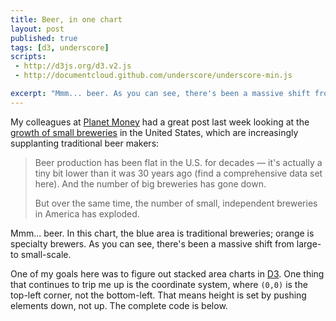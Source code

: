 ```yaml
---
title: Beer, in one chart
layout: post
published: true
tags: [d3, underscore]
scripts:
 - http://d3js.org/d3.v2.js
 - http://documentcloud.github.com/underscore/underscore-min.js

excerpt: "Mmm... beer. As you can see, there's been a massive shift from large- to small-scale."
---
```

<style type="text/css">
svg path {
    stroke-width: 1;
    fill-opacity: .5;
}
</style>

My colleagues at [Planet Money](http://www.npr.org/blogs/money/) had a great post last week looking at the [growth of small breweries](http://www.npr.org/blogs/money/2012/05/17/152845779/more-breweries-less-beer) in the United States, which are increasingly supplanting traditional beer makers:

> Beer production has been flat in the U.S. for decades — it's actually a tiny bit lower than it was 30 years ago (find a comprehensive data set here). And the number of big breweries has gone down.
> 
> But over the same time, the number of small, independent breweries in America has exploded.

<div id="chart"> </div>

Mmm... beer. In this chart, the blue area is traditional breweries; orange is specialty brewers. As you can see, there's been a massive shift from large- to small-scale.

One of my goals here was to figure out stacked area charts in [D3][]. One thing that continues to trip me up is the coordinate system, where `(0,0)` is the top-left corner, not the bottom-left. That means height is set by pushing elements down, not up. The complete code is below.

[D3]: http://d3js.org

<script src="https://gist.github.com/2879169.js?file=gistfile1.js"> </script>

<script type="text/javascript">
// mise en place
function translate(x,y) {
    return 'translate(' + x + ',' + y + ')';
}

var pad = 40,
    height = 400,
    width = parseInt(d3.select('#chart').style('width')) - pad,
    url = "/visible-data/data/beer.csv",
    layers;

var chart = d3.select('#chart').append('svg')
    .style('height', height + pad)
    .style('width', width + pad)
  .append('g')
    .attr('transform', translate(0, pad/2));

// scales
var colors = d3.scale.category10();

var x = d3.scale.linear()
    .range([0, width]);

var y = d3.scale.linear()
    .range([height, 0])
    .domain([0, 2000]); // just going to hard code this

var xAxis = d3.svg.axis()
    .scale(x)
    //.ticks(7)
    .tickFormat(String)
    .orient('bottom');

var yAxis = d3.svg.axis()
    .scale(y)
    .ticks(7)
    .tickFormat(d3.format(','))
    .orient('right');

var stack = d3.layout.stack()
    .offset('zero')
    .values(function(d) { return d.values; });

var area = d3.svg.area()
    .x(function(d) { return x(d.x); })
    .y0(function(d) { return y(d.y0 + d.y); })
    .y1(function(d) { return y(d.y0); });

d3.csv(url, function(data) {
    window.data = data;
    _.each(data, function(d) {
        for (var i in d) {
            // everything is a number
            d[i] = +d[i];
        }
    });

    var years = _.pluck(data, 'Year');
    x.domain(d3.extent(years));

    layers = _.map(['Traditional Breweries', 'Specialty Breweries'], function(name) {
        return {
            name: name,
            values: _.map(data, function(d, i) {
                return {x: d.Year, y: d[name]}
            })
        }
    })

    // add axes
    chart.append('g')
        .attr('class', 'x axis')
        .attr('transform', translate(0,height))
        .call(xAxis);

    chart.append('g')
        .attr('class', 'y axis')
        .attr('transform', translate(width,0))
        .call(yAxis);

    chart.append('g')
      .selectAll('path')
        .data(stack(layers))
      .enter().append('path')
        .attr('class', function(d) { return d.name; })
        .attr('d', function(d) { return area(d.values); })
        .attr('stroke', function(d,i) { return colors(i); })
        .attr('fill', function(d,i) { return colors(i); });

});

</script>